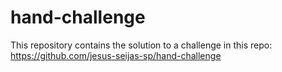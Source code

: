# hand-challenge
This repository contains the solution to a challenge in this repo: https://github.com/jesus-seijas-sp/hand-challenge
